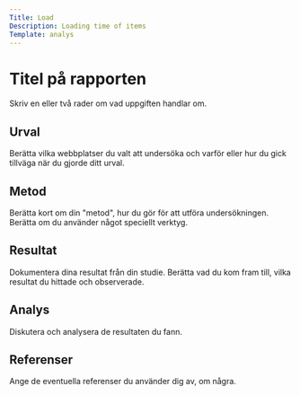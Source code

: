 ```yaml
---
Title: Load
Description: Loading time of items
Template: analys
---
```


# Titel på rapporten

Skriv en eller två rader om vad uppgiften handlar om.

## Urval

Berätta vilka webbplatser du valt att undersöka och varför eller hur du gick tillväga när du gjorde ditt urval.

## Metod

Berätta kort om din "metod", hur du gör för att utföra undersökningen. Berätta om du använder något speciellt verktyg.

## Resultat

Dokumentera dina resultat från din studie. Berätta vad du kom fram till, vilka resultat du hittade och observerade.

## Analys

Diskutera och analysera de resultaten du fann.

## Referenser

Ange de eventuella referenser du använder dig av, om några.
